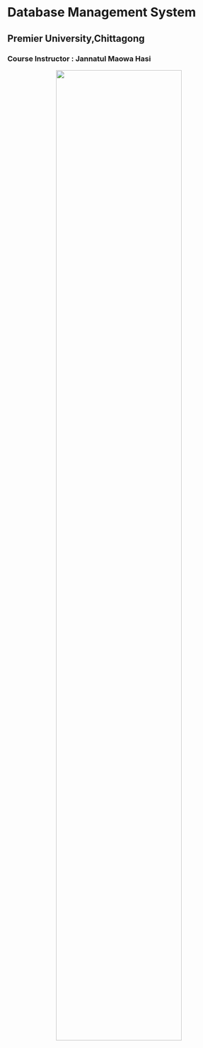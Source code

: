 # Database Management System

## Premier University,Chittagong

### Course Instructor : Jannatul Maowa Hasi

<p align="center"> 
<img  width="75%" src="https://ibb.co/5RXq5zX">
</p>
